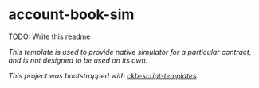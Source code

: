 # account-book-sim

TODO: Write this readme

*This template is used to provide native simulator for a particular contract, and is not designed to be used on its own.*

*This project was bootstrapped with [ckb-script-templates].*


[ckb-script-templates]: https://github.com/cryptape/ckb-script-templates
